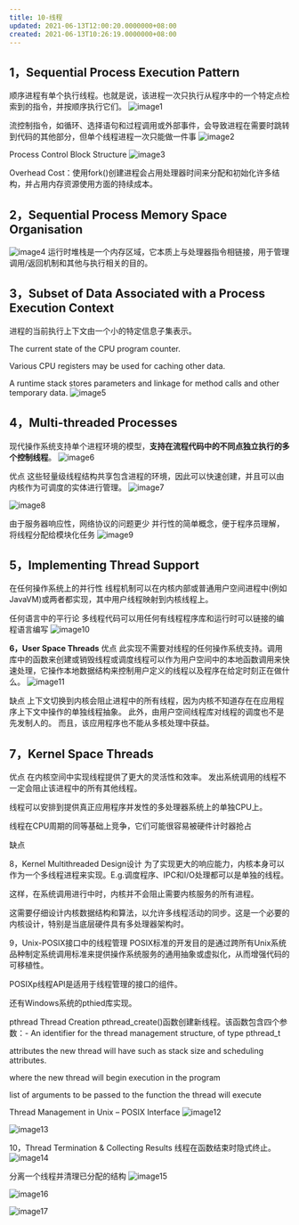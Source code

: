 ```yaml
---
title: 10-线程
updated: 2021-06-13T12:00:20.0000000+08:00
created: 2021-06-13T10:26:19.0000000+08:00
---
```


## 1，Sequential Process Execution Pattern
顺序进程有单个执行线程。也就是说，该进程一次只执行从程序中的一个特定点检索到的指令，并按顺序执行它们。
![image1](assets\ad060486cecd49259ac54e8da97e450a.png)

流控制指令，如循环、选择语句和过程调用或外部事件，会导致进程在需要时跳转到代码的其他部分，但单个线程进程一次只能做一件事
![image2](assets\762747977453443ea9a60440b570feb3.png)


Process Control Block Structure
![image3](../../assets/3013b323dbeb479595983cff087a3f99.png)

Overhead Cost：使用fork()创建进程会占用处理器时间来分配和初始化许多结构，并占用内存资源使用方面的持续成本。

## 2，Sequential Process Memory Space Organisation
![image4](../../assets/ef697624c0614cc4a24abc2c8bae45e4.png)
运行时堆栈是一个内存区域，它本质上与处理器指令相链接，用于管理调用/返回机制和其他与执行相关的目的。

## 3，Subset of Data Associated with a Process Execution Context

进程的当前执行上下文由一个小的特定信息子集表示。

The current state of the CPU program counter.

Various CPU registers may be used for caching other data.

A runtime stack stores parameters and linkage for method calls and other temporary data.
![image5](../../assets/dd08bfca3b3a4471b40bdc10a0672f3c.png)

## 4，Multi-threaded Processes

现代操作系统支持单个进程环境的模型，**支持在流程代码中的不同点独立执行的多个控制线程**。
![image6](../../assets/c73ab6115ae74b2cb02557067a76490f.png)

优点
这些轻量级线程结构共享包含进程的环境，因此可以快速创建，并且可以由内核作为可调度的实体进行管理。
![image7](../../assets/2ce2ed7456964620bd7897e26cfe1dc8.png)

![image8](../../assets/4f2edeaef5d540c78e3072b9942cb1d1.png)

由于服务器响应性，网络协议的问题更少
并行性的简单概念，便于程序员理解，将线程分配给模块化任务
![image9](../../assets/31d3b3f6ab0e4fdda3c318a2fb7ebce1.png)

## 5，Implementing Thread Support
在任何操作系统上的并行性
线程机制可以在内核内部或普通用户空间进程中(例如JavaVM)或两者都实现，其中用户线程映射到内核线程上。

任何语言中的平行论
多线程代码可以用任何有线程程序库和运行时可以链接的编程语言编写
![image10](../../assets/ec13f10221a44399b607449ad710e3ad.png)

**6，User Space Threads**
优点
此实现不需要对线程的任何操作系统支持。调用库中的函数来创建或销毁线程或调度线程可以作为用户空间中的本地函数调用来快速处理，它操作本地数据结构来控制用户定义的线程以及程序在给定时刻正在做什么。
![image11](../../assets/410305b83b7f446a89768f290dfd5873.png)

缺点
上下文切换到内核会阻止进程中的所有线程，因为内核不知道存在在应用程序上下文中操作的单独线程抽象。
此外，由用户空间线程库对线程的调度也不是先发制人的。
而且，该应用程序也不能从多核处理中获益。

## 7，Kernel Space Threads
优点
在内核空间中实现线程提供了更大的灵活性和效率。
发出系统调用的线程不一定会阻止该进程中的所有其他线程。

线程可以安排到提供真正应用程序并发性的多处理器系统上的单独CPU上。

线程在CPU周期的同等基础上竞争，它们可能很容易被硬件计时器抢占

缺点

8，Kernel Multithreaded Design设计
为了实现更大的响应能力，内核本身可以作为一个多线程进程来实现。E.g.调度程序、IPC和I/O处理都可以是单独的线程。

这样，在系统调用进行中时，内核并不会阻止需要内核服务的所有进程。

这需要仔细设计内核数据结构和算法，以允许多线程活动的同步。这是一个必要的内核设计，特别是当底层硬件具有多处理器架构时。

9，Unix-POSIX接口中的线程管理
POSIX标准的开发目的是通过跨所有Unix系统品种制定系统调用标准来提供操作系统服务的通用抽象或虚拟化，从而增强代码的可移植性。

POSIXp线程API是适用于线程管理的接口的组件。

还有Windows系统的pthied库实现。

pthread Thread Creation
pthread_create()函数创建新线程。该函数包含四个参数：-
An identifier for the thread management structure, of type pthread_t

attributes the new thread will have such as stack size and scheduling attributes.

where the new thread will begin execution in the program

list of arguments to be passed to the function the thread will execute

Thread Management in Unix – POSIX Interface
![image12](../../assets/922f2e47277b4f6f91f838e9f1da0c62.png)

![image13](../../assets/fff08096f14b4d9fae493b489dd6e9f2.png)

10，Thread Termination & Collecting Results
线程在函数结束时隐式终止。
![image14](../../assets/f9ab69ea945f4f678204eedecdf77d67.png)

分离一个线程并清理已分配的结构
![image15](../../assets/08afd469db874d9a8cfe3973f15e7898.png)

![image16](../../assets/a596b2c66c6f49969d4f1f2c304d6724.png)

![image17](../../assets/14e4582dc68044ccb737ec5644bb4b2a.png)

